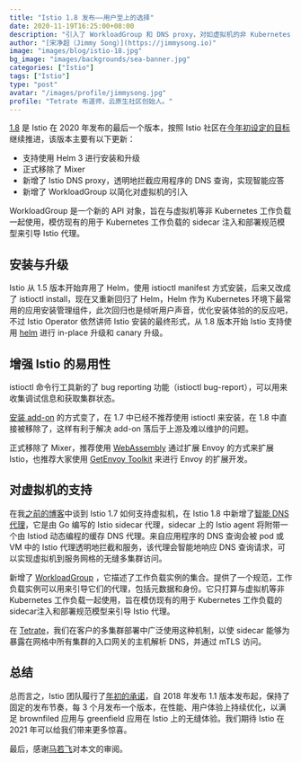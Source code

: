 ```yaml
---
title: "Istio 1.8 发布——用户至上的选择"
date: 2020-11-19T16:25:00+08:00
description: "引入了 WorkloadGroup 和 DNS proxy，对如虚拟机的非 Kubernetes 负载的支持更进了一步。"
author: "[宋净超（Jimmy Song）](https://jimmysong.io)"
image: "images/blog/istio-18.jpg"
bg_image: "images/backgrounds/sea-banner.jpg"
categories: ["Istio"]
tags: ["Istio"]
type: "post"
avatar: "/images/profile/jimmysong.jpg"
profile: "Tetrate 布道师，云原生社区创始人。"
---
```


[1.8](https://istio.io/latest/news/releases/1.8.x/announcing-1.8/) 是 Istio 在 2020 年发布的最后一个版本，按照 Istio 社区在[今年初设定的目标](https://istio.io/latest/blog/2020/tradewinds-2020/)继续推进，该版本主要有以下更新：

- 支持使用 Helm 3 进行安装和升级
- 正式移除了 Mixer
- 新增了 Istio DNS proxy，透明地拦截应用程序的 DNS 查询，实现智能应答
- 新增了 WorkloadGroup 以简化对虚拟机的引入

WorkloadGroup 是一个新的 API 对象，旨在与虚拟机等非 Kubernetes 工作负载一起使用，模仿现有的用于 Kubernetes 工作负载的 sidecar 注入和部署规范模型来引导 Istio 代理。

## 安装与升级

Istio 从 1.5 版本开始弃用了 Helm，使用 istioctl manifest 方式安装，后来又改成了 istioctl install，现在又重新回归了 Helm，Helm 作为 Kubernetes 环境下最常用的应用安装管理组件，此次回归也是倾听用户声音，优化安装体验的的反应吧，不过 Istio Operator 依然讲师 Istio 安装的最终形式，从 1.8 版本开始 Istio 支持使用 [helm](https://istio.io/latest/docs/setup/install/helm/) 进行 in-place 升级和 canary 升级。

## 增强 Istio 的易用性

istioctl 命令行工具新的了 bug reporting 功能（istioctl bug-report），可以用来收集调试信息和获取集群状态。

[安装 add-on](https://istio.io/latest/blog/2020/addon-rework/) 的方式变了，在 1.7 中已经不推荐使用 istioctl 来安装，在 1.8 中直接被移除了，这样有利于解决 add-on 落后于上游及难以维护的问题。

正式移除了 Mixer，推荐使用 [WebAssembly](https://istio.io/latest/blog/2020/wasm-announce/) 通过扩展 Envoy 的方式来扩展 Istio，也推荐大家使用 [GetEnvoy Toolkit](https://www.getenvoy.io/reference/getenvoy_extension_toolkit_reference/) 来进行 Envoy 的扩展开发。

## **对虚拟机的支持**

在我[之前的博客](https://thenewstack.io/how-to-integrate-virtual-machines-into-istio-service-mesh/)中谈到 Istio 1.7 如何支持虚拟机，在 Istio 1.8 中新增了[智能 DNS 代理](https://istio.io/latest/blog/2020/dns-proxy/)，它是由 Go 编写的 Istio sidecar 代理，sidecar 上的 Istio agent 将附带一个由 Istiod 动态编程的缓存 DNS 代理。来自应用程序的 DNS 查询会被 pod 或 VM 中的 Istio 代理透明地拦截和服务，该代理会智能地响应 DNS 查询请求，可以实现虚拟机到服务网格的无缝多集群访问。

新增了 [WorkloadGroup](https://istio.io/latest/docs/reference/config/networking/workload-group/) ，它描述了工作负载实例的集合。提供了一个规范，工作负载实例可以用来引导它们的代理，包括元数据和身份。它只打算与虚拟机等非 Kubernetes 工作负载一起使用，旨在模仿现有的用于 Kubernetes 工作负载的sidecar注入和部署规范模型来引导 Istio 代理。

在 [Tetrate](https://tetrate.io)，我们在客户的多集群部署中广泛使用这种机制，以使 sidecar 能够为暴露在网格中所有集群的入口网关的主机解析 DNS，并通过 mTLS 访问。

## 总结

总而言之，Istio 团队履行了[年初的承诺](https://istio.io/latest/blog/2020/tradewinds-2020/)，自 2018 年发布 1.1 版本发布起，保持了固定的发布节奏，每 3 个月发布一个版本，在性能、用户体验上持续优化，以满足 brownfiled 应用与 greenfield 应用在 Istio 上的无缝体验。我们期待 Istio 在 2021 年可以给我们带来更多惊喜。

最后，感谢[马若飞](https://github.com/malphi)对本文的审阅。